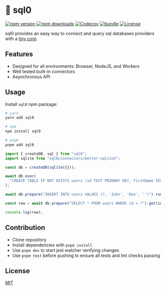 # 💾 sql0

[![npm version][npm-version-src]][npm-version-href]
[![npm downloads][npm-downloads-src]][npm-downloads-href]
[![Codecov][codecov-src]][codecov-href]
[![bundle][bundle-src]][bundle-href]
[![License][license-src]][license-href]

<!--[![Github Actions][github-actions-src]][github-actions-href]-->

sql0 provides an easy way to connect and query sql databases providers with a [tiny core](https://bundlephobia.com/package/sql0).

<!-- 👉 [Documentation](https://sql0.unjs.io) -->

## Features

- Designed for all environments: Browser, NodeJS, and Workers
- Well tested built-in connectors
- Asynchronous API

## Usage

Install `sql0` npm package:

```sh
# yarn
yarn add sql0

# npm
npm install sql0

# pnpm
pnpm add sql0
```

```js
import { createDB, sql } from "sql0";
import sqlite from "sql0/connectors/better-sqlite3";

const db = createDB(sqlite({}));

await db.exec(
  "CREATE TABLE IF NOT EXISTS users (id TEXT PRIMARY KEY, firstName TEXT, lastName TEXT, email TEXT)"
);

await db.prepare("INSERT INTO users VALUES (?, 'John', 'Doe', '')").run(id);

const row = await db.prepare("SELECT * FROM users WHERE id = ?").get(id);

console.log(row);
```

<!-- 👉 Check out the [the documentation](https://sql0.unjs.io) for usage information. -->

## Contribution

- Clone repository
- Install dependencies with `pnpm install`
- Use `pnpm dev` to start jest watcher verifying changes
- Use `pnpm test` before pushing to ensure all tests and lint checks passing

## License

[MIT](./LICENSE)

<!-- Badges -->

[npm-version-src]: https://img.shields.io/npm/v/sql0?style=flat&colorA=18181B&colorB=F0DB4F
[npm-version-href]: https://npmjs.com/package/sql0
[npm-downloads-src]: https://img.shields.io/npm/dm/sql0?style=flat&colorA=18181B&colorB=F0DB4F
[npm-downloads-href]: https://npmjs.com/package/sql0
[github-actions-src]: https://img.shields.io/github/workflow/status/unjs/sql0/ci/main?style=flat&colorA=18181B&colorB=F0DB4F
[github-actions-href]: https://github.com/unjs/sql0/actions?query=workflow%3Aci
[codecov-src]: https://img.shields.io/codecov/c/gh/unjs/sql0/main?style=flat&colorA=18181B&colorB=F0DB4F
[codecov-href]: https://codecov.io/gh/unjs/sql0
[bundle-src]: https://img.shields.io/bundlephobia/minzip/sql0?style=flat&colorA=18181B&colorB=F0DB4F
[bundle-href]: https://bundlephobia.com/result?p=sql0
[license-src]: https://img.shields.io/github/license/unjs/sql0.svg?style=flat&colorA=18181B&colorB=F0DB4F
[license-href]: https://github.com/unjs/sql0/blob/main/LICENSE
